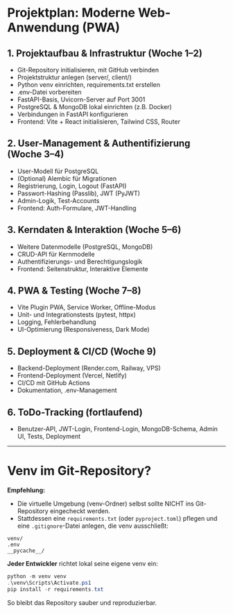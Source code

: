 # Projektplan: Moderne Web-Anwendung (PWA)

## 1. Projektaufbau & Infrastruktur (Woche 1–2)
- Git-Repository initialisieren, mit GitHub verbinden
- Projektstruktur anlegen (server/, client/)
- Python venv einrichten, requirements.txt erstellen
- .env-Datei vorbereiten
- FastAPI-Basis, Uvicorn-Server auf Port 3001
- PostgreSQL & MongoDB lokal einrichten (z.B. Docker)
- Verbindungen in FastAPI konfigurieren
- Frontend: Vite + React initialisieren, Tailwind CSS, Router

## 2. User-Management & Authentifizierung (Woche 3–4)
- User-Modell für PostgreSQL
- (Optional) Alembic für Migrationen
- Registrierung, Login, Logout (FastAPI)
- Passwort-Hashing (Passlib), JWT (PyJWT)
- Admin-Logik, Test-Accounts
- Frontend: Auth-Formulare, JWT-Handling

## 3. Kerndaten & Interaktion (Woche 5–6)
- Weitere Datenmodelle (PostgreSQL, MongoDB)
- CRUD-API für Kernmodelle
- Authentifizierungs- und Berechtigungslogik
- Frontend: Seitenstruktur, Interaktive Elemente

## 4. PWA & Testing (Woche 7–8)
- Vite Plugin PWA, Service Worker, Offline-Modus
- Unit- und Integrationstests (pytest, httpx)
- Logging, Fehlerbehandlung
- UI-Optimierung (Responsiveness, Dark Mode)

## 5. Deployment & CI/CD (Woche 9)
- Backend-Deployment (Render.com, Railway, VPS)
- Frontend-Deployment (Vercel, Netlify)
- CI/CD mit GitHub Actions
- Dokumentation, .env-Management

## 6. ToDo-Tracking (fortlaufend)
- Benutzer-API, JWT-Login, Frontend-Login, MongoDB-Schema, Admin UI, Tests, Deployment

---

# Venv im Git-Repository?

**Empfehlung:**
- Die virtuelle Umgebung (venv-Ordner) selbst sollte NICHT ins Git-Repository eingecheckt werden.
- Stattdessen eine `requirements.txt` (oder `pyproject.toml`) pflegen und eine `.gitignore`-Datei anlegen, die venv ausschließt:

```
venv/
.env
__pycache__/
```

**Jeder Entwickler** richtet lokal seine eigene venv ein:

```powershell
python -m venv venv
.\venv\Scripts\Activate.ps1
pip install -r requirements.txt
```

So bleibt das Repository sauber und reproduzierbar.
